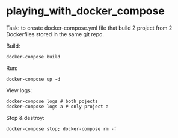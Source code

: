 # playing_with_docker_compose

Task: to create docker-compose.yml file that build 2 project from 2
Dockerfiles stored in the same git repo.

Build:

    docker-compose build

Run:

    docker-compose up -d

View logs:

    docker-compose logs # both pojects
    docker-compose logs a # only project a

Stop & destroy:

    docker-compose stop; docker-compose rm -f
